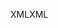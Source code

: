 <span data-ttu-id="8d8a2-101">XML</span><span class="sxs-lookup"><span data-stu-id="8d8a2-101">XML</span></span>